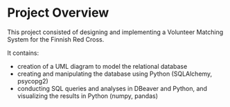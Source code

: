 # Project Overview
This project consisted of designing and implementing a Volunteer Matching System for the Finnish Red Cross.

It contains:
- creation of a UML diagram to model the relational database
- creating and manipulating the database using Python (SQLAlchemy, psycopg2)
- conducting SQL queries and analyses in DBeaver and Python, and visualizing the results in Python (numpy, pandas)
